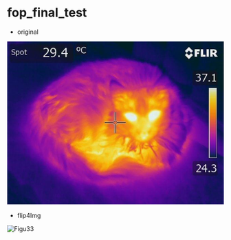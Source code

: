 # fop_final_test

* original

![hotcat](https://github.com/redmojo7/fop_final_test/blob/main/hotcat.jpg)

* flip4Img

![Figu33](https://user-images.githubusercontent.com/20329677/199963344-a8346a5a-6289-47be-8fcf-c126f1d93f42.png)
